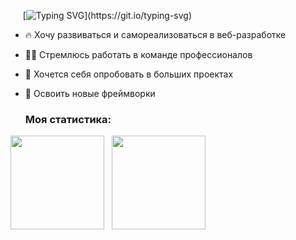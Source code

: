 &nbsp;&nbsp;&nbsp;&nbsp;&nbsp;[![Typing SVG](https://readme-typing-svg.herokuapp.com?color=113B4E&lines=%D0%9F%D1%80%D0%B8%D0%B2%D0%B5%D1%82%D1%81%D1%82%D0%B2%D1%83%D1%8E+%D1%82%D0%B5%D0%B1%D1%8F%2C+%D0%BC%D0%B5%D0%BD%D1%8F+%D0%B7%D0%BE%D0%B2%D1%83%D1%82+%D0%A0%D0%BE%D0%BC%D0%B0%D0%BD!;%D0%AF+%D0%BD%D0%B0%D1%87%D0%B8%D0%BD%D0%B0%D1%8E%D1%89%D0%B8%D0%B9+%D0%B2%D0%B5%D0%B1-%D1%80%D0%B0%D0%B7%D1%80%D0%B0%D0%B1%D0%BE%D1%82%D1%87%D0%B8%D0%BA!)](https://git.io/typing-svg)

- 🔥 Хочу развиваться и самореализоваться в веб-разработке
- 👨‍💻 Стремлюсь работать в команде профессионалов
- 🥊 Хочется себя опробовать в больших проектах
- 🚀 Освоить новые фреймворки


   <h3>Моя статистика:</h3>

<div><img aling="left" style="height: 150px" src="https://github-readme-stats.vercel.app/api?username=00sleng00&hide=contribs&show_icons=true" />&nbsp;&nbsp;
  <img aling="left" style="height: 150px" src="https://github-readme-stats.vercel.app/api/top-langs/?username=00sleng00&theme=buefy&layout=compact" />
</div>
